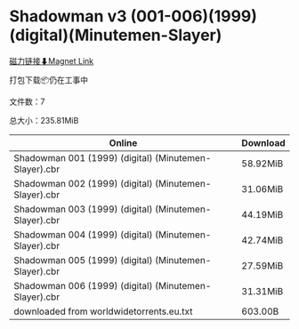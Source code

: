 # Shadowman v3 (001-006)(1999)(digital)(Minutemen-Slayer)

[磁力链接⬇Magnet Link](magnet:?xt=urn:btih:3aea43e3799fa78d3b3ce6defcd1a9034fe0a9a3&dn=Shadowman%20v3%20%28001-006%29%281999%29%28digital%29%28Minutemen-Slayer%29)

打包下载📦仍在工事中

文件数：7

总大小：235.81MiB

Online | Download
--- | ---
Shadowman 001 (1999) (digital) (Minutemen-Slayer).cbr | 58.92MiB
Shadowman 002 (1999) (digital) (Minutemen-Slayer).cbr | 31.06MiB
Shadowman 003 (1999) (digital) (Minutemen-Slayer).cbr | 44.19MiB
Shadowman 004 (1999) (digital) (Minutemen-Slayer).cbr | 42.74MiB
Shadowman 005 (1999) (digital) (Minutemen-Slayer).cbr | 27.59MiB
Shadowman 006 (1999) (digital) (Minutemen-Slayer).cbr | 31.31MiB
downloaded from worldwidetorrents.eu.txt | 603.00B